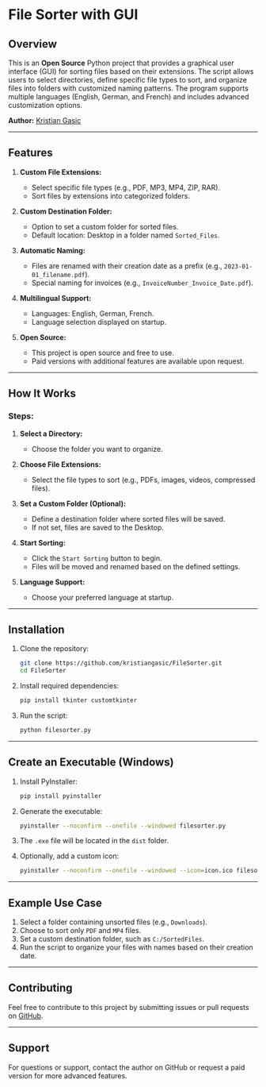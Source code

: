 # File Sorter with GUI

## Overview
This is an **Open Source** Python project that provides a graphical user interface (GUI) for sorting files based on their extensions. The script allows users to select directories, define specific file types to sort, and organize files into folders with customized naming patterns. The program supports multiple languages (English, German, and French) and includes advanced customization options.

**Author:** [Kristian Gasic](https://github.com/kristiangasic)

---

## Features

1. **Custom File Extensions:**
   - Select specific file types (e.g., PDF, MP3, MP4, ZIP, RAR).
   - Sort files by extensions into categorized folders.

2. **Custom Destination Folder:**
   - Option to set a custom folder for sorted files.
   - Default location: Desktop in a folder named `Sorted_Files`.

3. **Automatic Naming:**
   - Files are renamed with their creation date as a prefix (e.g., `2023-01-01_filename.pdf`).
   - Special naming for invoices (e.g., `InvoiceNumber_Invoice_Date.pdf`).

4. **Multilingual Support:**
   - Languages: English, German, French.
   - Language selection displayed on startup.

5. **Open Source:**
   - This project is open source and free to use.
   - Paid versions with additional features are available upon request.

---

## How It Works

### Steps:

1. **Select a Directory:**
   - Choose the folder you want to organize.

2. **Choose File Extensions:**
   - Select the file types to sort (e.g., PDFs, images, videos, compressed files).

3. **Set a Custom Folder (Optional):**
   - Define a destination folder where sorted files will be saved.
   - If not set, files are saved to the Desktop.

4. **Start Sorting:**
   - Click the `Start Sorting` button to begin.
   - Files will be moved and renamed based on the defined settings.

5. **Language Support:**
   - Choose your preferred language at startup.

---

## Installation

1. Clone the repository:

   ```bash
   git clone https://github.com/kristiangasic/FileSorter.git
   cd FileSorter
   ```

2. Install required dependencies:

   ```bash
   pip install tkinter customtkinter
   ```

3. Run the script:

   ```bash
   python filesorter.py
   ```

---

## Create an Executable (Windows)

1. Install PyInstaller:

   ```bash
   pip install pyinstaller
   ```

2. Generate the executable:

   ```bash
   pyinstaller --noconfirm --onefile --windowed filesorter.py
   ```

3. The `.exe` file will be located in the `dist` folder.

4. Optionally, add a custom icon:

   ```bash
   pyinstaller --noconfirm --onefile --windowed --icon=icon.ico filesorter.py
   ```

---

## Example Use Case

1. Select a folder containing unsorted files (e.g., `Downloads`).
2. Choose to sort only `PDF` and `MP4` files.
3. Set a custom destination folder, such as `C:/SortedFiles`.
4. Run the script to organize your files with names based on their creation date.

---

## Contributing

Feel free to contribute to this project by submitting issues or pull requests on [GitHub](https://github.com/kristiangasic).

---

## Support

For questions or support, contact the author on GitHub or request a paid version for more advanced features.

